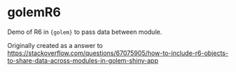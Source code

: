 
# golemR6

<!-- badges: start -->
<!-- badges: end -->

Demo of R6 in `{golem}` to pass data between module. 

Originally created as a answer to <https://stackoverflow.com/questions/67075905/how-to-include-r6-objects-to-share-data-across-modules-in-golem-shiny-app>
